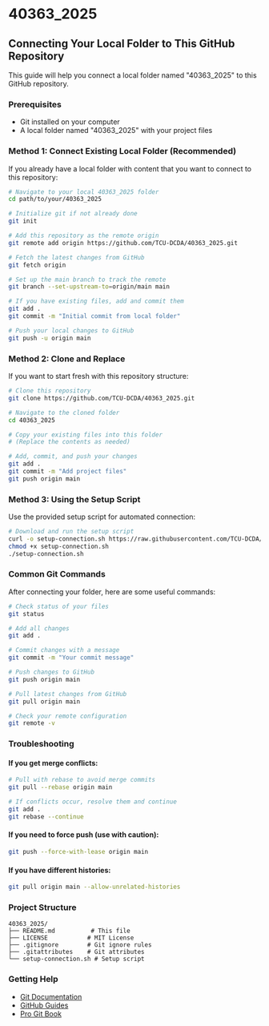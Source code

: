 # 40363_2025

## Connecting Your Local Folder to This GitHub Repository

This guide will help you connect a local folder named "40363_2025" to this GitHub repository.

### Prerequisites
- Git installed on your computer
- A local folder named "40363_2025" with your project files

### Method 1: Connect Existing Local Folder (Recommended)

If you already have a local folder with content that you want to connect to this repository:

```bash
# Navigate to your local 40363_2025 folder
cd path/to/your/40363_2025

# Initialize git if not already done
git init

# Add this repository as the remote origin
git remote add origin https://github.com/TCU-DCDA/40363_2025.git

# Fetch the latest changes from GitHub
git fetch origin

# Set up the main branch to track the remote
git branch --set-upstream-to=origin/main main

# If you have existing files, add and commit them
git add .
git commit -m "Initial commit from local folder"

# Push your local changes to GitHub
git push -u origin main
```

### Method 2: Clone and Replace

If you want to start fresh with this repository structure:

```bash
# Clone this repository
git clone https://github.com/TCU-DCDA/40363_2025.git

# Navigate to the cloned folder
cd 40363_2025

# Copy your existing files into this folder
# (Replace the contents as needed)

# Add, commit, and push your changes
git add .
git commit -m "Add project files"
git push origin main
```

### Method 3: Using the Setup Script

Use the provided setup script for automated connection:

```bash
# Download and run the setup script
curl -o setup-connection.sh https://raw.githubusercontent.com/TCU-DCDA/40363_2025/main/setup-connection.sh
chmod +x setup-connection.sh
./setup-connection.sh
```

### Common Git Commands

After connecting your folder, here are some useful commands:

```bash
# Check status of your files
git status

# Add all changes
git add .

# Commit changes with a message
git commit -m "Your commit message"

# Push changes to GitHub
git push origin main

# Pull latest changes from GitHub
git pull origin main

# Check your remote configuration
git remote -v
```

### Troubleshooting

#### If you get merge conflicts:
```bash
# Pull with rebase to avoid merge commits
git pull --rebase origin main

# If conflicts occur, resolve them and continue
git add .
git rebase --continue
```

#### If you need to force push (use with caution):
```bash
git push --force-with-lease origin main
```

#### If you have different histories:
```bash
git pull origin main --allow-unrelated-histories
```

### Project Structure

```
40363_2025/
├── README.md          # This file
├── LICENSE           # MIT License
├── .gitignore        # Git ignore rules
├── .gitattributes    # Git attributes
└── setup-connection.sh # Setup script
```

### Getting Help

- [Git Documentation](https://git-scm.com/doc)
- [GitHub Guides](https://guides.github.com/)
- [Pro Git Book](https://git-scm.com/book)
